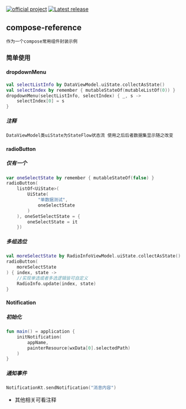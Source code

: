 [![official project](http://jb.gg/badges/official.svg)](https://confluence.jetbrains.com/display/ALL/JetBrains+on+GitHub)
[![Latest release](https://img.shields.io/github/v/release/JetBrains/compose-jb?color=brightgreen&label=latest%20release)](https://github.com/JetBrains/compose-jb/releases/latest)

## compose-reference

```css
作为一个compose常用组件封装示例
```

### 简单使用

#### dropdownMenu

```kotlin
val selectListInfo by DataViewModel.uiState.collectAsState()
val selectIndex by remember { mutableStateOf(mutableListOf(0)) }
dropdownMenu(selectListInfo, selectIndex) { _, s ->
    selectIndex[0] = s
}
```

##### 注释

```xml
DataViewModel类uiState为StateFlow状态流 使用之后后者数据集显示随之改变
```

#### radioButton

##### 仅有一个

```kotlin
var oneSelectState by remember { mutableStateOf(false) }
radioButton(
    listOf<UiState>(
        UiState(
            "单数据测试",
            oneSelectState
        )
    ), oneSetSelectState = {
        oneSelectState = it
    })
```

##### 多组选位

```kotlin
val moreSelectState by RadioInfoViewModel.uiState.collectAsState()
radioButton(
    moreSelectState
) { index, state ->
    //实现单选或者多选逻辑皆可自定义
    RadioInfo.update(index, state)
}
```

#### Notification

##### 初始化

```kotlin
fun main() = application {
    initNotification(
        appName,
        painterResource(wxData[0].selectedPath)
    )
}
```

##### 通知事件

```kotlin
NotificationKt.sendNotification("消息内容")
```

- 其他相关可看注释